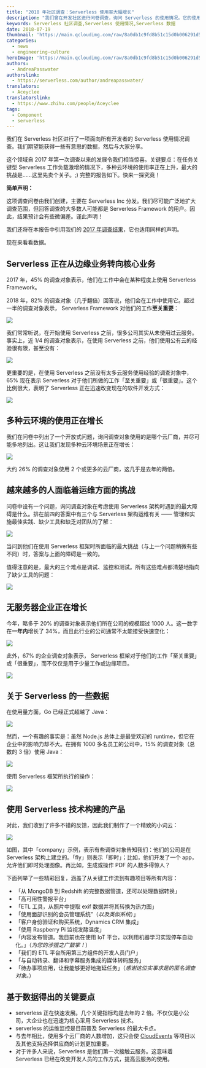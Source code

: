 ```yaml
---
title: "2018 年社区调查：Serverless 使用率大幅增长"
description: "我们曾在开发社区进行问卷调查，询问 Serverless 的使用情况。它的使用率增长连我们自己都惊讶不已，下面来看看数据。"
keywords: Serverless 社区调查,Serverless 使用情况,Serverless 数据
date: 2018-07-19
thumbnail: 'https://main.qcloudimg.com/raw/8a0db1c9fd8b51c15d0b006291d52bf5.jpg'
categories:
  - news
  - engineering-culture
heroImage: 'https://main.qcloudimg.com/raw/8a0db1c9fd8b51c15d0b006291d52bf5.jpg'
authors:
  - AndreaPasswater
authorslink:
  - https://serverless.com/author/andreapasswater/
translators: 
  - Aceyclee
translatorslink: 
  - https://www.zhihu.com/people/Aceyclee
tags:
  - Component
  - serverless
---
```


我们在 Serverless 社区进行了一项面向所有开发者的 Serverless 使用情况调查。我们期望能获得一些有意思的数据，然后与大家分享。

这个领域自 2017 年第一次调查以来的发展令我们相当惊喜。关键要点：在任务关键型 Serverless 工作负载激增的情况下，多种云环境的使用率正在上升，最大的挑战是......这里先卖个关子。;) 完整的报告如下。快来一探究竟！

**简单声明：**

这项调查问卷由我们创建，主要在 Serverless Inc 分发。我们尽可能广泛地扩大调查范围，但回答调查的大多数人可能都是 Serverless Framework 的用户。因此，结果预计会有些微偏差。谨此声明！

我们还将在本报告中引用我们的 [2017 年调查结果](https://serverless.com/blog/state-of-serverless-community/)，它也适用同样的声明。

现在来看看数据。

## Serverless 正在从边缘业务转向核心业务

2017 年，45% 的调查对象表示，他们在工作中会在某种程度上使用 Serverless Framework。

2018 年，82% 的调查对象（几乎翻倍）回答说，他们会在工作中使用它。超过一半的调查对象表示， Serverless Framework 对他们的工作**至关重要**：

<img src="https://main.qcloudimg.com/raw/9209d3b3324e8f75c79c9ec02074effa.jpg">

我们常常听说，在开始使用 Serverless 之前，很多公司其实从未使用过云服务。事实上，近 1/4 的调查对象表示，在使用 Serverless 之前，他们使用公有云的经验很有限，甚至没有：

<img src="https://main.qcloudimg.com/raw/2c5427fa5833825ab219c4100ba02b25.jpg">

更重要的是，在使用 Serverless 之前没有太多云服务使用经验的调查对象中，65% 现在表示 Serverless 对于他们所做的工作「至关重要」或「很重要」。这个比例很大，表明了 Serverless 正在迅速改变现在的软件开发方式：

<img src="https://main.qcloudimg.com/raw/610325e76faa93a17e8ead79be26a2e7.jpg">

## 多种云环境的使用正在增长

我们在问卷中列出了一个开放式问题，询问调查对象使用的是哪个云厂商，并尽可能多地列出。这让我们发现多种云环境场景正在增长：

<img src="https://main.qcloudimg.com/raw/3e3fd5533b3d0b0172bb8d5ee83faea3.jpg">

大约 26% 的调查对象使用 2 个或更多的云厂商，这几乎是去年的两倍。

## 越来越多的人面临着运维方面的挑战

问卷中设有一个问题，询问调查对象在考虑使用 Serverless 架构时遇到的最大障碍是什么。排在前四的答案中有三个与 Serverless 架构运维有关 —— 管理和实施最佳实践、缺少工具和缺乏对团队的了解：

<img src="https://main.qcloudimg.com/raw/343a788e1306150623bae7e6ff0eb07d.jpg">

当问到他们在使用 Serverless 框架时所面临的最大挑战（与上一个问题稍微有些不同）时，答案与上面的障碍是一致的。

值得注意的是，最大的三个难点是调试、监控和测试。所有这些难点都清楚地指向了缺少工具的问题：

<img src="https://main.qcloudimg.com/raw/2fd589a0a3ea0a11df610b17e9907044.jpg">

## 无服务器企业正在增长

今年，略多于 20% 的调查对象表示他们所在公司的规模超过 1000 人。这一数字在**一年内**增长了 34%，而且此行业的公司通常不太能接受快速变化：

<img src="https://main.qcloudimg.com/raw/5e35273df745f6287fa55200005838ae.jpg">

此外，67% 的企业调查对象表示， Serverless 框架对于他们的工作「至关重要」或「很重要」，而不仅仅是用于少量工作或边缘项目。

<img src="https://main.qcloudimg.com/raw/1b34d8663aec1a5ffa5c9e248bf2ccf2.jpg">

## 关于 Serverless 的一些数据

在使用量方面，Go 已经正式超越了 Java：

<img src="https://main.qcloudimg.com/raw/02010b049c90551270aba5dcd2fe53a5.jpg">

然而，一个有趣的事实是：虽然 Node.js 总体上是最受欢迎的 runtime，但它在企业中的影响力却不大。在拥有 1000 多名员工的公司中，15% 的调查对象（总数的 3 倍）使用 Java：

<img src="https://main.qcloudimg.com/raw/ef4b02656e112e075daf32467ac2c407.jpg">

使用 Serverless 框架所执行的操作：

<img src="https://main.qcloudimg.com/raw/2a578de2a4c587ad4bed561d1b72b259.jpg">

## 使用 Serverless 技术构建的产品

对此，我们收到了许多不错的反馈，因此我们制作了一个精致的小词云：

<img src="https://main.qcloudimg.com/raw/3cb7b20955d78ced738e0279bb3f6f41.jpg">

如图，其中「company」示例，表示有些调查对象告知我们：他们的公司是在 Serverless 架构上建立的。「fly」则表示「即时」；比如，他们开发了一个 app，允许他们即时处理图像。再比如，生成或操作 PDF 的人数多得惊人？

下面列举了一些精彩回复，涵盖了从关键工作流到有趣项目等所有内容：

- 「从 MongoDB 到 Redshift 的完整数据管道，还可以处理数据转换」
- 「高可用性警报平台」
- 「ETL 工具，从照片中提取 exif 数据并将其转换为热力图」
- 「使用面部识别的会员管理系统”（*以及类似系统*）」
- 「客户身份验证和购买系统，Dynamics CRM 集成」
- 「使用 Raspberry Pi 监视发酵温度」
- 「内容发布管道。我目前也在使用 IoT 平台，以利用机器学习实现停车自动化。」（*为您的涉猎之广鼓掌！*）
- 「我们的 ETL 平台所用第三方组件的开发人员门户」
- 「与自动转录、翻译和字幕服务集成的媒体转码服务」
- 「待办事项应用，让我能够更好地拖延任务」（*感谢这位实事求是的匿名调查对象。*）

## 基于数据得出的关键要点

- serverless 正在快速发展。几个关键指标均是去年的 2 倍。不仅仅是小公司，大企业也在迅速为核心采用 Serverless 技术。
- serverless 的运维监控是目前普及 Serverless 的最大卡点。
- 与去年相比，使用多个云厂商的人数增加，这只会使 [CloudEvents](https://cloudevents.io/) 等项目以及其他支持选择供应商的计划更加重要。
- 对于许多人来说，Serverless 是他们第一次接触云服务。这意味着 Serverless 已经在改变开发人员的工作方式，提高云服务的使用。
